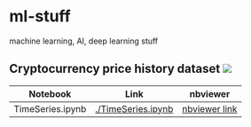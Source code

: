 # ml-stuff
machine learning, AI, deep learning stuff

## Cryptocurrency price history dataset ![](http://progressed.io/bar/5)
 

|    Notebook            |         Link                   |    nbviewer    |
| ---------------------  | -------------------------------- | -------------- | 
| TimeSeries.ipynb | [./TimeSeries.ipynb](https://github.com/xR86/ml-stuff/blob/master/kaggle/cryptocurrency_price_history/TimeSeries.ipynb)  |  [nbviewer link](https://nbviewer.jupyter.org/github/xR86/ml-stuff/blob/master/kaggle/cryptocurrency_price_history/TimeSeries.ipynb)  |
